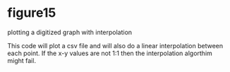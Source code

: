 # figure15
plotting a digitized graph with interpolation

This code will plot a csv file and will also do a linear interpolation between each point. If the x-y values are not 1:1 then the interpolation algorthim might fail.
